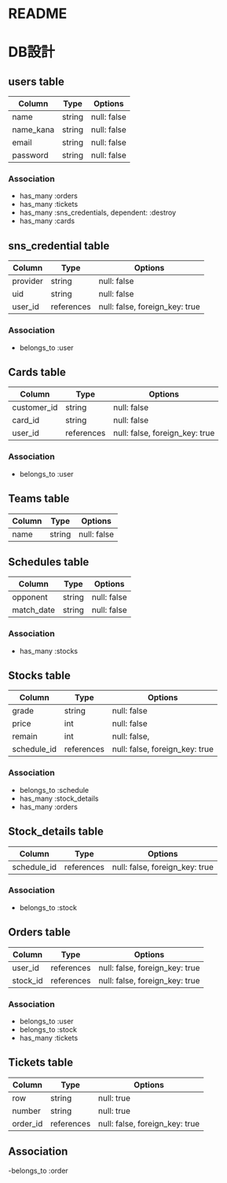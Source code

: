 # README

# DB設計
## users table
| Column    | Type   | Options     |
| --------- | ------ | ----------- |
| name      | string | null: false |
| name_kana | string | null: false |
| email     | string | null: false |
| password  | string | null: false |
### Association
- has_many :orders
- has_many :tickets
- has_many :sns_credentials, dependent: :destroy
- has_many :cards


## sns_credential table
| Column   | Type       | Options                        |
| -------- | ---------- | ------------------------------ |
| provider | string     | null: false                    |
| uid      | string     | null: false                    |
| user_id  | references | null: false, foreign_key: true |

### Association
- belongs_to :user


## Cards table
| Column      | Type       | Options                        |
| ----------- |----------- | ------------------------------ |
| customer_id | string     | null: false                    |
| card_id     | string     | null: false                    |
| user_id     | references | null: false, foreign_key: true |

### Association
- belongs_to :user


## Teams table
| Column | Type       | Options     |
| ------ |----------- | ----------- |
| name   | string     | null: false |


## Schedules table
| Column     | Type       | Options     |
| ---------- |----------- | ----------- |
| opponent   | string     | null: false |
| match_date | string     | null: false |

### Association
- has_many :stocks


## Stocks table
| Column      | Type       | Options                        |
| ----------- |----------- | ------------------------------ |
| grade       | string     | null: false                    |
| price       | int        | null: false                    |
| remain      | int        | null: false,                   |
| schedule_id | references | null: false, foreign_key: true |

### Association
- belongs_to :schedule
- has_many   :stock_details
- has_many   :orders


## Stock_details table
| Column      | Type       | Options                        |
| ----------- |----------- | ------------------------------ |
| schedule_id | references | null: false, foreign_key: true |

### Association
- belongs_to :stock


## Orders table
| Column   | Type       | Options                        |
| -------- |----------- | ------------------------------ |
| user_id  | references | null: false, foreign_key: true |
| stock_id | references | null: false, foreign_key: true |

### Association
- belongs_to :user
- belongs_to :stock
- has_many   :tickets


## Tickets table
| Column   | Type       | Options                        |
| -------- |----------- | ------------------------------ |
| row      | string     | null: true                     |
| number   | string     | null: true                     |
| order_id | references | null: false, foreign_key: true |

## Association
-belongs_to :order